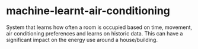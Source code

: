 # machine-learnt-air-conditioning
System that learns how often a room is occupied based on time, movement, air conditioning preferences and learns on historic data. This can have a significant impact on the energy use around a house/building.
